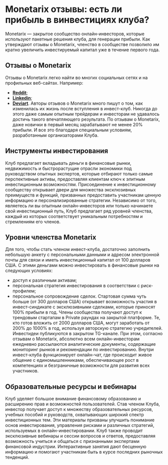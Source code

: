 <h1>Monetarix отзывы: есть ли прибыль в винвестициях клуба?</h1>

Monetarix — закрытое сообщество онлайн-инвесторов, которые используют пакетные решения клуба, для генерации прибыли. Как утверждают отзывы о Monetarix, членство в сообществе позволило им кратно увеличить инвестируемый капитал уже в течение первого года. 

<h2>Отзывы о Monetarix</h2>

Отзывы о Monetarix легко найти во многих социальных сетях и на профильных веб-сайтах. Например:
- **[Reddit](https://www.reddit.com/user/Dry_Ostrich6375/comments/1c1jook/monetarix_%D0%BE%D1%82%D0%B7%D1%8B%D0%B2%D1%8B_%D1%88%D0%B0%D0%B3_%D0%B2%D0%BF%D0%B5%D1%80%D0%B5%D0%B4_%D0%B2_%D0%BF%D1%80%D0%B8%D0%B1%D1%8B%D0%BB%D1%8C%D0%BD%D0%BE%D0%BC/)**;
- **[Linkedin](https://www.linkedin.com/showcase/monetarix-investment/)**;
- **[Deviart](https://www.deviantart.com/monetarix/about)**.
Авторы отзывов о Monetarix много пишут о том, как изменилась их жизнь после вступления в инвест-клуб. Никогда до этого даже самым опытным трейдерам и инвесторам не удавалось достичь такого впечатляющего результата. По отзывам о Monetarix, даже новички в первый месяц зарабатывают не менее 20% прибыли. И все это благодаря специальным условиям, разработанным организаторами Клуба.

<h2>Инструменты инвестирования</h2>

Клуб предлагает вкладывать деньги в финансовые рынки, недвижимость и быстрорастущие отрасли экономики под руководством опытных экспертов, которые отбирают только самые перспективные активы, предоставляя клиентам ключ к элитным инвестиционным возможностям.
Присоединение к инвестиционному сообществу открывает двери для множества эксклюзивных преимуществ и функций, призванных предоставить участникам ценную информацию и персонализированные стратегии. Независимо от того, являетесь ли вы опытным онлайн-инвесторов или только начинаете свой инвестиционный путь, Клуб предлагает ряд уровней членства, каждый из которых соответствует уникальным потребностям и стремлениям его членов. 

<h2>Уровни членства Monetarix</h2>

Для того, чтобы стать членом инвест-клуба, достаточно заполнить небольшую анкету с персональными данными и адресом электронной почты для связи и иметь инвестиционный капитал от 100 долларов США. С этими деньгами можно инвестировать в финансовые рынки на следующих условиях:
- доступ к различным активам;
- персональная стратегия инвестирования в соответствии с риск-профилем;
- персональное сопровождение сделок.
Стартовая сумма чуть больше (от 300 долларов США) открывает возможность участия в инвест-синдикате с эксклюзивными сделками, которые приносят 100% прибыли в год. Члены сообщества получают доступ к трендовым стартапам в Private раундах на закрытой платформе.
Те, кто готов вложить от 2000 долларов США, могут заработать от 200% до 1000% в год, используя авторскую стратегию учредителей. Инвестидеи публикуются в закрытом TG-канале. 
При этом, согласно отзывам о Monetarix, абсолютно всем онлайн-инвесторам ежедневно рассылаются аналитические документы, содержащие мониторинг рынков и рекомендации по инвестированию.
Внутри инвест-клуба функционирует онлайн-чат, где происходит живое общение с единомышленниками, обеспечивающее рост в компетенциях и безграничные возможности для развития всех участников.

<h2>Образовательные ресурсы и вебинары</h2>

Клуб уделяет большое внимание финансовому образованию и расширению прав и возможностей пользователей. Став членом Клуба, инвестор получает доступ к множеству образовательных ресурсов, учебных пособий и руководств, охватывающих широкий спектр инвестиционных тем. Эти материалы призваны улучшить понимание основ инвестирования, управления рисками и различных стратегий, используемых в онлайн-инвестировании.
Клуб также проводит эксклюзивные вебинары и сессии вопросов и ответов, предоставляя возможность учиться и общаться с признанными экспертами финансовой индустрии. Интерактивные занятия дают бесценную информацию и помогают участникам быть в курсе последних рыночных тенденций.
